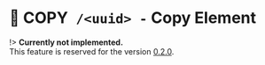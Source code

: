 # <span class="method-copy">🚧 COPY</span>` /<uuid> -` Copy Element

!> **Currently not implemented.**  
This feature is reserved for the version [0.2.0](https://github.com/ember-nexus/api/milestone/1).
